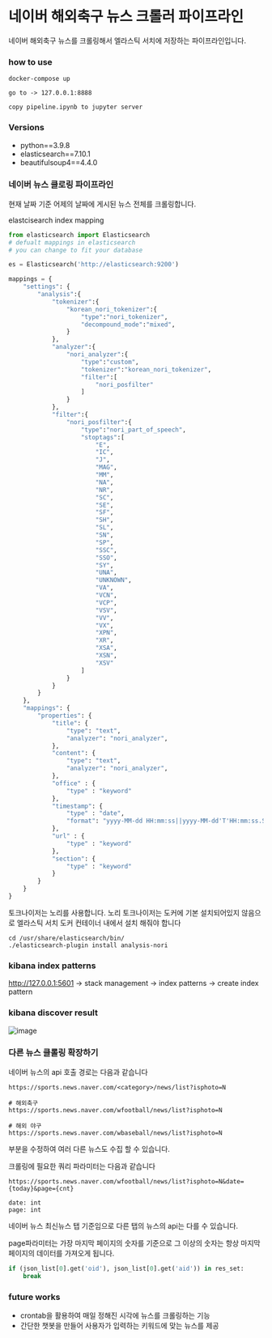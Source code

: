 # 네이버 해외축구 뉴스 크롤러 파이프라인
네이버 해외축구 뉴스를 크롤링해서 엘라스틱 서치에 저장하는 파이프라인입니다.

### how to use
```shell
docker-compose up

go to -> 127.0.0.1:8888

copy pipeline.ipynb to jupyter server
```

### Versions
* python==3.9.8
* elasticsearch==7.10.1
* beautifulsoup4==4.4.0

### 네이버 뉴스 클로링 파이프라인
현재 날짜 기준 어제의 날짜에 게시된 뉴스 전체를 크롤링합니다.

elastcisearch index mapping
```python
from elasticsearch import Elasticsearch
# defualt mappings in elasticsearch
# you can change to fit your database

es = Elasticsearch('http://elasticsearch:9200')

mappings = {
    "settings": {
        "analysis":{
            "tokenizer":{
                "korean_nori_tokenizer":{
                    "type":"nori_tokenizer",
                    "decompound_mode":"mixed",
                }
            },
            "analyzer":{
                "nori_analyzer":{
                    "type":"custom",
                    "tokenizer":"korean_nori_tokenizer",
                    "filter":[
                        "nori_posfilter"    
                    ]
                }
            },
            "filter":{
                "nori_posfilter":{
                    "type":"nori_part_of_speech",
                    "stoptags":[
                        "E",
                        "IC",
                        "J",
                        "MAG",
                        "MM",
                        "NA",
                        "NR",
                        "SC",
                        "SE",
                        "SF",
                        "SH",
                        "SL",
                        "SN",
                        "SP",
                        "SSC",
                        "SSO",
                        "SY",
                        "UNA",
                        "UNKNOWN",
                        "VA",
                        "VCN",
                        "VCP",
                        "VSV",
                        "VV",
                        "VX",
                        "XPN",
                        "XR",
                        "XSA",
                        "XSN",
                        "XSV"
                    ]
                }
            }
        }
    },
    "mappings": {
        "properties": {
            "title": {
                "type": "text",
                "analyzer": "nori_analyzer",
            },
            "content": {
                "type": "text",
                "analyzer": "nori_analyzer",
            },
            "office" : {
                "type" : "keyword"
            },
            "timestamp": {
                "type" : "date",
                "format": "yyyy-MM-dd HH:mm:ss||yyyy-MM-dd'T'HH:mm:ss.SSSZ||epoch_millis"
            },
            "url" : {
                "type" : "keyword"
            },
            "section": {
                "type" : "keyword"
            }
        }
    }
}

```
토크나이저는 노리를 사용합니다.
노리 토크나이저는 도커에 기본 설치되어있지 않음으로 엘라스틱 서치 도커 컨테이너 내에서 설치 해줘야 합니다
```shell
cd /usr/share/elasticsearch/bin/
./elasticsearch-plugin install analysis-nori
```

### kibana index patterns
http://127.0.0.1:5601 -> stack management -> index patterns -> create index pattern

### kibana discover result
![image](https://github.com/HyoungSooo/sample_web_store_api/assets/86239441/b9e29fc0-5853-48f9-b4ee-18cdfd2fbdcf)


### 다른 뉴스 클롤링 확장하기
네이버 뉴스의 api 호출 경로는 다음과 같습니다
```shell
https://sports.news.naver.com/<category>/news/list?isphoto=N

# 해외축구
https://sports.news.naver.com/wfootball/news/list?isphoto=N

# 해외 야구
https://sports.news.naver.com/wbaseball/news/list?isphoto=N

```
<category>부분을 수정하여 여러 다른 뉴스도 수집 할 수 있습니다.

크롤링에 필요한 쿼리 파라미터는 다음과 같습니다

```shell
https://sports.news.naver.com/wfootball/news/list?isphoto=N&date={today}&page={cnt}

date: int
page: int

```
네이버 뉴스 최신뉴스 탭 기준임으로 다른 탭의 뉴스의 api는 다를 수 있습니다.

page파라미터는 가장 마지막 페이지의 숫자를 기준으로 그 이상의 숫자는 항상 마지막 페이지의 데이터를 가져오게 됩니다.

```python
if (json_list[0].get('oid'), json_list[0].get('aid')) in res_set:
    break
```

### future works
* crontab을 활용하여 매일 정해진 시각에 뉴스를 크롤링하는 기능
* 간단한 챗봇을 만들어 사용자가 입력하는 키워드에 맞는 뉴스를 제공

